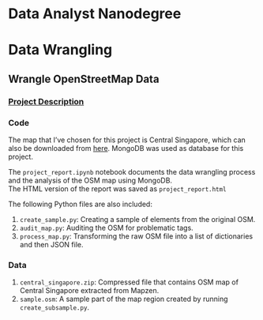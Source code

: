 # Data Analyst Nanodegree
# Data Wrangling
## Wrangle OpenStreetMap Data

### [Project Description](./project_description.md)

### Code

The map that I’ve chosen for this project is Central Singapore, which can also be downloaded from [here](https://mapzen.com/data/metro-extracts/your-extracts/b64f3acb79eb). MongoDB was used as database for this project.

The `project_report.ipynb` notebook documents the data wrangling process and the analysis of the OSM map using MongoDB.   
The HTML version of the report was saved as `project_report.html`

The following Python files are also included:  
1) `create_sample.py`: Creating a sample of elements from the original OSM.  
2) `audit_map.py`: Auditing the OSM for problematic tags.   
3) `process_map.py`: Transforming the raw OSM file into a list of dictionaries and then JSON file.   

### Data
1) `central_singapore.zip`: Compressed file that contains OSM map of Central Singapore extracted from Mapzen.   
2) `sample.osm`: A sample part of the map region created by running `create_subsample.py`.
